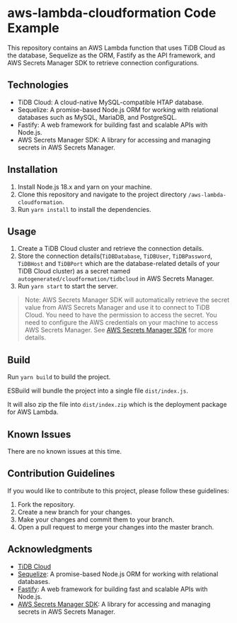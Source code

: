 # aws-lambda-cloudformation Code Example

This repository contains an AWS Lambda function that uses TiDB Cloud as the database, Sequelize as the ORM, Fastify as the API framework, and AWS Secrets Manager SDK to retrieve connection configurations.

## Technologies

- TiDB Cloud: A cloud-native MySQL-compatible HTAP database.
- Sequelize: A promise-based Node.js ORM for working with relational databases such as MySQL, MariaDB, and PostgreSQL.
- Fastify: A web framework for building fast and scalable APIs with Node.js.
- AWS Secrets Manager SDK: A library for accessing and managing secrets in AWS Secrets Manager.

## Installation

1. Install Node.js 18.x and yarn on your machine.
2. Clone this repository and navigate to the project directory `/aws-lambda-cloudformation`.
3. Run `yarn install` to install the dependencies.

## Usage

1. Create a TiDB Cloud cluster and retrieve the connection details.
2. Store the connection details(`TiDBDatabase`, `TiDBUser`, `TiDBPassword`, `TiDBHost` and `TiDBPort` which are the database-related details of your TiDB Cloud cluster) as a secret named `autogenerated/cloudformation/tidbcloud` in AWS Secrets Manager.
3. Run `yarn start` to start the server.

> Note: AWS Secrets Manager SDK will automatically retrieve the secret value from AWS Secrets Manager and use it to connect to TiDB Cloud.
> You need to have the permission to access the secret.
> You need to configure the AWS credentials on your machine to access AWS Secrets Manager.
> See [AWS Secrets Manager SDK](https://docs.aws.amazon.com/AWSJavaScriptSDK/latest/AWS/SecretsManager.html) for more details.

## Build

Run `yarn build` to build the project.

ESBuild will bundle the project into a single file `dist/index.js`.

It will also zip the file into `dist/index.zip` which is the deployment package for AWS Lambda.

## Known Issues

There are no known issues at this time.

## Contribution Guidelines

If you would like to contribute to this project, please follow these guidelines:

1. Fork the repository.
2. Create a new branch for your changes.
3. Make your changes and commit them to your branch.
4. Open a pull request to merge your changes into the master branch.

## Acknowledgments

- [TiDB Cloud](https://pingcap.com/products/tidbcloud/)
- [Sequelize](https://sequelize.org/): A promise-based Node.js ORM for working with relational databases.
- [Fastify](https://www.fastify.io/): A web framework for building fast and scalable APIs with Node.js.
- [AWS Secrets Manager SDK](https://aws.amazon.com/secrets-manager/): A library for accessing and managing secrets in AWS Secrets Manager.
